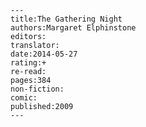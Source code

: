 
    ---
    title:The Gathering Night
    authors:Margaret Elphinstone
    editors:
    translator:
    date:2014-05-27
    rating:+
    re-read:
    pages:384
    non-fiction:
    comic:
    published:2009
    ---

    